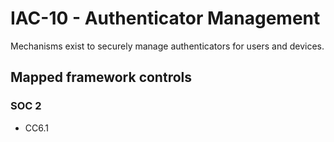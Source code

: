 # IAC-10 - Authenticator Management
Mechanisms exist to securely manage authenticators for users and devices.
## Mapped framework controls
### SOC 2
- CC6.1